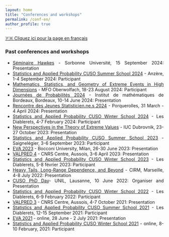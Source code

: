 ```yaml
---
layout: home
title: "Conferences and workshops" 
permalink: /conf-en/
author_profile: true
---
```


[:fr: Cliquez ici pour la page en français](https://fabienbaeriswyl.fr/conf/)
<style>body {text-align: justify}</style>

### Past conferences and workshops  
- [Séminaire Hawkes](https://sites.google.com/site/charlottedionblanc/home/resarch/emergence-hawkes) - Sorbonne Université, 15 September 2024: Presentation 
- [Statistics and Applied Probability CUSO Summer School 2024](https://statistique.cuso.ch/?id=2688&tx_displaycontroller[showUid]=7108) - Anzère, 1-4 September 2024: Participant
- [Mathematics, Statistics, and Geometry of Extreme Events in High Dimensions](https://www.mfo.de/occasion/2434/www_view) - MFO Oberwolfach, 18-23 August 2024: Participant 
- [Journées de Probabilités 2024](https://indico.math.cnrs.fr/event/11353/overview) - Institut de mathématiques de Bordeaux, Bordeaux, 10-14 June 2024: Presentation
- [Rencontre des Jeunes Statisticien.ne.s 2024](https://rjs2024.sciencesconf.org) - Porquerolles, 31 March - 4 April 2024: Presentation
- [Statistics and Applied Probability CUSO Winter School 2024](https://statistique.cuso.ch/?id=2688&tx_displaycontroller[showUid]=7109) - Les Diablerets, 4-7 February 2024: Participant
- [New Perspectives in the Theory of Extreme Values](https://web.math.pmf.unizg.hr/paagrv/dubrovnik-meeting-2023) - IUC Dubrovnik, 23-27 October 2023: Presentation
- [Statistics and Applied Probability CUSO Summer School 2023](https://statistique.cuso.ch/?id=2688&tx_displaycontroller[showUid]=6523) - Saignelégier, 3-6 September 2023: Participant
- [EVA 2023](https://dec.unibocconi.eu/research/extreme-value-analysis-eva-2023) - Bocconi University, Milan, 26-30 June 2023: Presentation
- [VALPRED 4](https://wintenberger.fr/VALPRED.html) - CNRS Centre, Aussois, 3-6 April 2023: Presentation
- [Statistics and Applied Probability CUSO Winter School 2023](https://statistique.cuso.ch/?id=2688&tx_displaycontroller[showUid]=6524) - Les Diablerets, 5-8 février 2023: Participant 
- [Heavy Tails, Long-Range Dependence, and Beyond](https://conferences.cirm-math.fr/2633.html) - CIRM, Marseille, 4-8 July 2022: Presentation
- [CUSO PhD Day](https://statistique.cuso.ch/?id=2688&tx_displaycontroller[showUid]=6254)- UNIL, Lausanne, 10 June 2022: Organiser and Presentation
- [Statistics and Applied Probability CUSO Winter School 2022](https://statistique.cuso.ch/?id=2688&tx_displaycontroller[showUid]=6252) - Les Diablerets, 6-9 February 2022: Participant 
- [VALPRED 3](http://wintenberger.fr/VALPRED.html) - CNRS Centre, Aussois, 4-7 October 2021: Presentation
- [Statistics and Applied Probability CUSO Summer School 2021](https://statistique.cuso.ch/?id=2688&tx_displaycontroller[showUid]=5459) - Les Diablerets, 12-15 September 2021: Participant 
- [EVA 2021](https://www.maths.ed.ac.uk/school-of-mathematics/eva-2021/program) - online, 28 June - 2 July 2021: Presentation
- [Statistics and Applied Probability CUSO Winter School 2021](https://statistique.cuso.ch/?id=2688&tx_displaycontroller[showUid]=5460) - online, 8-10 February, 2021: Participant
